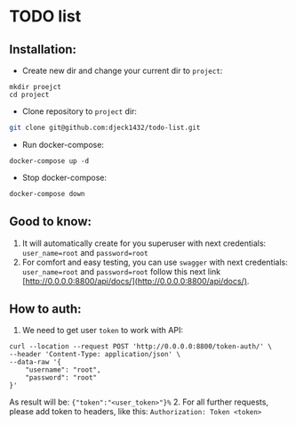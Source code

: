 # TODO list

## Installation:

- Create new dir and change your current dir to `project`:
```
mkdir proejct
cd project 
```
- Clone repository to `project` dir: 
```bash
git clone git@github.com:djeck1432/todo-list.git
```
- Run docker-compose:
```
docker-compose up -d
```
- Stop docker-compose:
```bash
docker-compose down
```

## Good to know:

1. It will automatically create for you superuser with next credentials:
`user_name=root` and `password=root`
3. For comfort and easy testing, you can use `swagger` with next credentials: `user_name=root` and `password=root` follow this next link
 [http://0.0.0.0:8800/api/docs/](http://0.0.0.0:8800/api/docs/).


## How to auth:
 
1. We need to get user `token` to work with API:
```curl
curl --location --request POST 'http://0.0.0.0:8800/token-auth/' \
--header 'Content-Type: application/json' \
--data-raw '{
    "username": "root",
    "password": "root"
}'
```
As result will be: `{"token":"<user_token>"}%`
2. For all further requests, please add token to headers, like this:
`Authorization: Token <token>`



